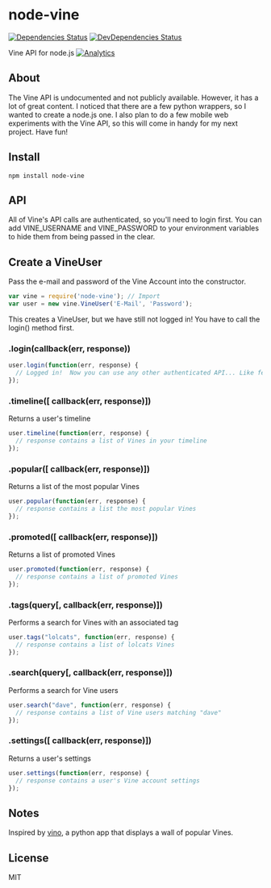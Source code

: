 # node-vine

[![Dependencies Status](https://david-dm.org/mstuart/node-vine.png)](https://david-dm.org/mstuart/node-vine)
[![DevDependencies Status](https://david-dm.org/mstuart/node-vine/dev-status.png)](https://david-dm.org/mstuart/node-vine#info=devDependencies)

  Vine API for node.js
[![Analytics](https://ga-beacon.appspot.com/UA-46813537-1/node-vine?pixel)](https://github.com/mstuart/node-vine)
## About

  The Vine API is undocumented and not publicly available.  However, it has a lot of great content.  I noticed that there are a few python wrappers, so I wanted to create a node.js one.  I also plan to do a few mobile web experiments with the Vine API, so this will come in handy for my next project.  Have fun!

## Install

```
npm install node-vine
```

## API

  All of Vine's API calls are authenticated, so you'll need to login first.  You can add VINE_USERNAME and VINE_PASSWORD to your environment variables to hide them from being passed in the clear.

## Create a VineUser

  Pass the e-mail and password of the Vine Account into the constructor.
```js
var vine = require('node-vine'); // Import
var user = new vine.VineUser('E-Mail', 'Password');
```
  This creates a VineUser, but we have still not logged in! You have to call the login() method first.

### .login(callback(err, response))

```js
user.login(function(err, response) {
  // Logged in!  Now you can use any other authenticated API... Like fetching your timeline or the most popular videos.
});
```
### .timeline([ callback(err, response)])

  Returns a user's timeline

```js
user.timeline(function(err, response) {
  // response contains a list of Vines in your timeline
});
```

### .popular([ callback(err, response)])

  Returns a list of the most popular Vines

```js
user.popular(function(err, response) {
  // response contains a list the most popular Vines
});
```

### .promoted([ callback(err, response)])

  Returns a list of promoted Vines

```js
user.promoted(function(err, response) {
  // response contains a list of promoted Vines
});
```

### .tags(query[, callback(err, response)])

  Performs a search for Vines with an associated tag

```js
user.tags("lolcats", function(err, response) {
  // response contains a list of lolcats Vines
});
```

### .search(query[, callback(err, response)])

  Performs a search for Vine users

```js
user.search("dave", function(err, response) {
  // response contains a list of Vine users matching "dave"
});
```

### .settings([ callback(err, response)])

  Returns a user's settings

```js
user.settings(function(err, response) {
  // response contains a user's Vine account settings
});
```

## Notes

  Inspired by [vino](https://github.com/starlock/vino), a python app that displays a wall of popular Vines.

## License

  MIT
